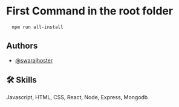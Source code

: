 # First Command in the root folder 
```bash
  npm run all-install
```




## Authors

- [@swarajhoster](https://www.github.com/swarajhoster)


## 🛠 Skills
Javascript, HTML, CSS, React, Node, Express, Mongodb
